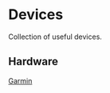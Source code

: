 # Devices

Collection of useful devices.

## Hardware

[Garmin](https://buy.garmin.com/nl-BE/BE/cIntoSports-cCycling-p1.html)
